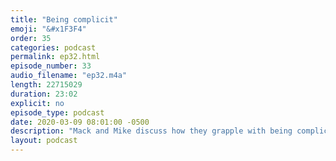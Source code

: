 ```yaml
---
title: "Being complicit"
emoji: "&#x1F3F4"
order: 35
categories: podcast
permalink: ep32.html
episode_number: 33
audio_filename: "ep32.m4a"
length: 22715029
duration: 23:02
explicit: no
episode_type: podcast
date: 2020-03-09 08:01:00 -0500
description: "Mack and Mike discuss how they grapple with being complicit in society. Also they talk about what they're currently watching on Netflix."
layout: podcast
---
```


